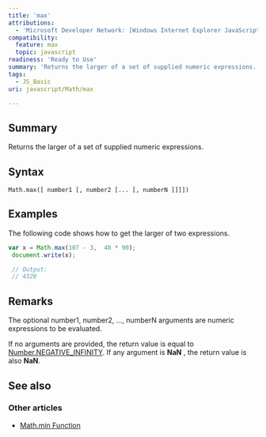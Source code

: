 ```yaml
---
title: 'max'
attributions:
  - 'Microsoft Developer Network: [Windows Internet Explorer JavaScript reference Article](http://msdn.microsoft.com/en-us/library/ie/yek4tbz0%28v=vs.94%29.aspx)'
compatibility:
  feature: max
  topic: javascript
readiness: 'Ready to Use'
summary: 'Returns the larger of a set of supplied numeric expressions.'
tags:
  - JS_Basic
uri: javascript/Math/max

---
```

## Summary

Returns the larger of a set of supplied numeric expressions.

## Syntax

    Math.max([ number1 [, number2 [... [, numberN ]]]])

## Examples

The following code shows how to get the larger of two expressions.

``` js
var x = Math.max(107 - 3,  48 * 90);
 document.write(x);

 // Output:
 // 4320
```

## Remarks

The optional number1, number2, ..., numberN arguments are numeric expressions to be evaluated.

If no arguments are provided, the return value is equal to [Number.NEGATIVE\_INFINITY](/javascript/Number/constants). If any argument is **NaN** , the return value is also **NaN**.

## See also

### Other articles

-   [Math.min Function](/javascript/Math/min)

